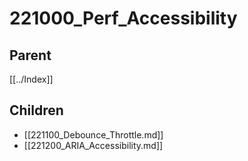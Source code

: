 # 221000_Perf_Accessibility

## Parent
[[../Index]]

## Children
- [[221100_Debounce_Throttle.md]]
- [[221200_ARIA_Accessibility.md]]
